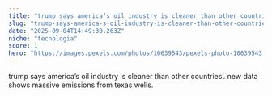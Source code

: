 ```yaml
---
title: "trump says america’s oil industry is cleaner than other countries’. new data shows massive emissions from texas wells."
slug: "trump-says-america-s-oil-industry-is-cleaner-than-other-countries-new-data-shows"
date: "2025-09-04T14:49:30.263Z"
niche: "tecnologia"
score: 1
hero: "https://images.pexels.com/photos/10639543/pexels-photo-10639543.jpeg?auto=compress&cs=tinysrgb&fit=crop&h=627&w=1200&auto=compress&cs=tinysrgb&w=1024&h=576&fit=crop"
---
```


trump says america’s oil industry is cleaner than other countries’. new data shows massive emissions from texas wells.
